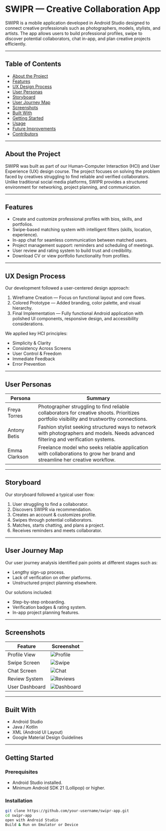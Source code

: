 # SWIPR — Creative Collaboration App

SWIPR is a mobile application developed in Android Studio designed to connect creative professionals such as photographers, models, stylists, and artists. The app allows users to build professional profiles, swipe to discover potential collaborators, chat in-app, and plan creative projects efficiently.

---

## Table of Contents
- [About the Project](#about-the-project)
- [Features](#features)
- [UX Design Process](#ux-design-process)
- [User Personas](#user-personas)
- [Storyboard](#storyboard)
- [User Journey Map](#user-journey-map)
- [Screenshots](#screenshots)
- [Built With](#built-with)
- [Getting Started](#getting-started)
- [Usage](#usage)
- [Future Improvements](#future-improvements)
- [Contributors](#contributors)

---

## About the Project

SWIPR was built as part of our Human-Computer Interaction (HCI) and User Experience (UX) design course. The project focuses on solving the problem faced by creatives struggling to find reliable and verified collaborators. Unlike traditional social media platforms, SWIPR provides a structured environment for networking, project planning, and communication.

---

## Features
- Create and customize professional profiles with bios, skills, and portfolios.
- Swipe-based matching system with intelligent filters (skills, location, experience).
- In-app chat for seamless communication between matched users.
- Project management support: reminders and scheduling of meetings.
- User review and rating system to build trust and credibility.
- Download CV or view portfolio functionality from profiles.

---

## UX Design Process

Our development followed a user-centered design approach:
1. Wireframe Creation — Focus on functional layout and core flows.
2. Colored Prototype — Added branding, color palette, and visual hierarchy.
3. Final Implementation — Fully functional Android application with polished UI components, responsive design, and accessibility considerations.

We applied key HCI principles:
- Simplicity & Clarity
- Consistency Across Screens
- User Control & Freedom
- Immediate Feedback
- Error Prevention

---

## User Personas

| Persona | Summary |
|--------|---------|
| Freya Torres | Photographer struggling to find reliable collaborators for creative shoots. Prioritizes portfolio visibility and trustworthy connections. |
| Antony Betis | Fashion stylist seeking structured ways to network with photographers and models. Needs advanced filtering and verification systems. |
| Emma Clarkson | Freelance model who seeks reliable application with collaborations to grow her brand and streamline her creative workflow. |

---

## Storyboard

Our storyboard followed a typical user flow:
1. User struggling to find a collaborator.
2. Discovers SWIPR via recommendation.
3. Creates an account & customizes profile.
4. Swipes through potential collaborators.
5. Matches, starts chatting, and plans a project.
6. Receives reminders and meets collaborator.

---

## User Journey Map

Our user journey analysis identified pain points at different stages such as:
- Lengthy sign-up process.
- Lack of verification on other platforms.
- Unstructured project planning elsewhere.

Our solutions included:
- Step-by-step onboarding.
- Verification badges & rating system.
- In-app project planning features.

---

## Screenshots

| Feature | Screenshot |
|--------|------------|
| Profile View | ![Profile](screenshots/profile.png) |
| Swipe Screen | ![Swipe](screenshots/swipe.png) |
| Chat Screen | ![Chat](screenshots/chat.png) |
| Review System | ![Reviews](screenshots/reviews.png) |
| User Dashboard | ![Dashboard](screenshots/dashboard.png) |

---

## Built With
- Android Studio
- Java / Kotlin
- XML (Android UI Layout)
- Google Material Design Guidelines

---

## Getting Started

### Prerequisites
- Android Studio installed.
- Minimum Android SDK 21 (Lollipop) or higher.

### Installation
```bash
git clone https://github.com/your-username/swipr-app.git
cd swipr-app
open with Android Studio
Build & Run on Emulator or Device
